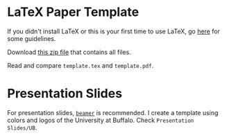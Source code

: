 # LaTeX Paper Template

If you didn't install LaTeX or this is your first time to use LaTeX, go [here](http://stom.chkwon.net/resources/computer-help/latex/) for some guidelines.

Download [this zip file](https://github.com/chkwon/LaTeX-Paper-Template/archive/master.zip) that contains all files.

Read and compare `template.tex` and `template.pdf`.


# Presentation Slides

For presentation slides, [`beamer`](https://en.wikipedia.org/wiki/Beamer_(LaTeX)) is recommended. I create a template using colors and logos of the University at Buffalo. Check `Presentation Slides/UB`.
